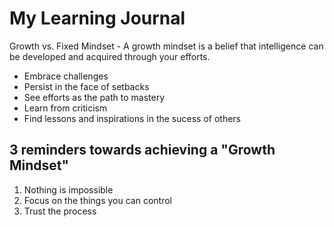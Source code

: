 # My Learning Journal
Growth vs. Fixed Mindset - A growth mindset is a belief that intelligence can be developed and acquired through your efforts.  
- Embrace challenges
- Persist in the face of setbacks
- See efforts as the path to mastery
- Learn from criticism
- Find lessons and inspirations in the sucess of others

## 3 reminders towards achieving a "Growth Mindset"
1. Nothing is impossible
2. Focus on the things you can control
3. Trust the process



